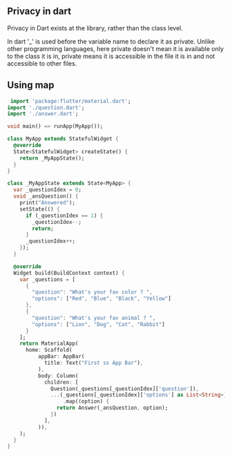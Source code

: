 ## Privacy in dart

Privacy in Dart exists at the library, rather than the class level.

In dart '\_' is used before the variable name to declare it as private. Unlike other programming languages, here private doesn't mean it is available only to the class it is in, private means it is accessible in the file it is in and not accessible to other files.

## Using map

```dart
 import 'package:flutter/material.dart';
import './question.dart';
import './answer.dart';

void main() => runApp(MyApp());

class MyApp extends StatefulWidget {
  @override
  State<StatefulWidget> createState() {
    return _MyAppState();
  }
}

class _MyAppState extends State<MyApp> {
  var _questionIdex = 0;
  void _ansQuestion() {
    print("Answered");
    setState(() {
      if (_questionIdex == 1) {
        _questionIdex--;
        return;
      }
      _questionIdex++;
    });
  }

  @override
  Widget build(BuildContext context) {
    var _questions = [
      {
        "question": "What's your fav color ? ",
        "options": ["Red", "Blue", "Black", "Yellow"]
      },
      {
        "question": "What's your fav animal ? ",
        "options": ["Lion", "Dog", "Cat", "Rabbit"]
      }
    ];
    return MaterialApp(
      home: Scaffold(
          appBar: AppBar(
            title: Text("First ss App Bar"),
          ),
          body: Column(
            children: [
              Question(_questions[_questionIdex]['question']),
              ...(_questions[_questionIdex]['options'] as List<String>)
                  .map((option) {
                return Answer(_ansQuestion, option);
              })
            ],
          )),
    );
  }
}

```
